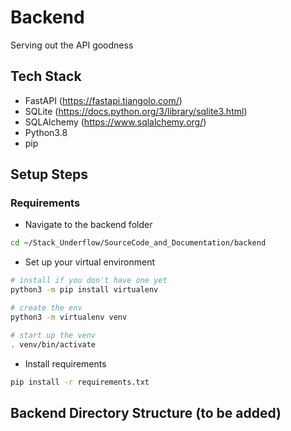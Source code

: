 # Backend
Serving out the API goodness

## Tech Stack
- FastAPI (https://fastapi.tiangolo.com/)
- SQLite (https://docs.python.org/3/library/sqlite3.html)
- SQLAlchemy (https://www.sqlalchemy.org/)
- Python3.8
- pip

## Setup Steps

### Requirements
- Navigate to the backend folder 
```sh
cd ~/Stack_Underflow/SourceCode_and_Documentation/backend
```

- Set up your virtual environment
```sh
# install if you don't have one yet
python3 -m pip install virtualenv

# create the env
python3 -m virtualenv venv

# start up the venv
. venv/bin/activate
```

- Install requirements
```sh
pip install -r requirements.txt
```

## Backend Directory Structure (to be added)
